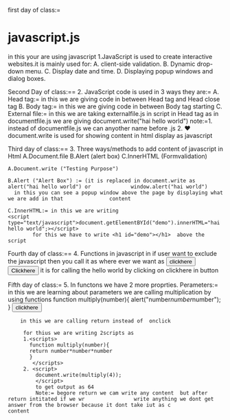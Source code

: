 first day of class:=
# javascript.js
in this your are using javascript
1.JavaScript is used to create interactive websites.it is mainly used for:
 A. client-side validation.
 B. Dynamic drop-down menu.
 C. Display date and time.
 D. Displaying popup windows and dialog boxes.

Second Day of class:==
2. JavaScript code is used in 3 ways they are:=
   A. Head tag:=  in this we are giving code in between Head tag and Head close tag 
      <script type="text/javascript">document.write("madan")</script>
   B. Body tag:=   in this we are giving code in between Body tag starting
      <script type="text/javascript">document.write("madan")</script>
   C. External file:=  in this we are taking externalfile.js in script in Head tag as
      <script type="text/javascript" src="documentfile.js"></script>
      in documentfile.js we are giving document.write("hai hello world")
      note:=1. instead of documentfile.js we can anyother name before .js
            2.  ❤️ document.write is used for showing content in html display as javascript
 
Third day of class:==
 3. Three ways/methods to add content of javascript in Html 
   A.Document.file
   B.Alert (alert box)
   C.InnerHTML  (Formvalidation)
   
    A.Document.write ("Testing Purpose")
    
    B.Alert ("Alert Box") := (it is replaced in document.write as alert("hai hello world") or             window.alert("hai world")
      in this you can see a popup window above the page by displaying what we are add in that               content 
      
    C.InnerHTML:= in this we are writing                                                                      <script  type="text/javascript">document.getElementBYId("demo").innerHTML="hai                    hello world";></script>
            for this we have to write <h1 id="demo"></h1>  above the script  


Fourth day of class:==
 4. Functions in javascript
     in <script>
     function hello(){
    documnet.write("hai madan");
              or
    alert("hello world");
              or
    document.getElementByID("demo").innerHTML="hai world"
    </script>
    if user want to exclude the javascript then you call it as where ever we want as 
    <button onclick="hello()" >clickhere</button>
    <input type="button" value="Clickhere" onclick="hello()" /> it is for calling the hello           world by clicking on clickhere  in button
    
Fifth day of class:=
 5. In functons we have 2 more proprties.
      Perameters:= in this we are learning about parameters
       we are calling multiplication by using functions
        function multiply(number){
          alert("number*number*number");
           }
        <input type="button" value="clickhere" onclick="multipy(2)" /> 
        
        in this we are calling return instead of  onclick 
         
         for thius we are writing 2scripts as 
         1.<scripts> 
           function multiply(number){
           return number*number*number
           }
            </scripts>
         2. <script>
             document.write(multiply(4));
             </script>
             to get output as 64
             Note:= begore return we cam write any content  but after return intitated if we wr                write anything we dont get answer from the browser because it dont take iut as c                 content
            

